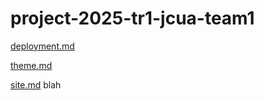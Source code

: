 # project-2025-tr1-jcua-team1

[deployment.md](documentation\deployment.md)

[theme.md](documentation\theme.md)

[site.md](documentation\site.md)
blah